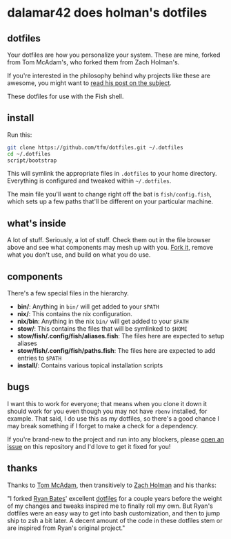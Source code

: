 # dalamar42 does holman's dotfiles

## dotfiles

Your dotfiles are how you personalize your system. These are mine, forked from
Tom McAdam's, who forked them from Zach Holman's.

If you're interested in the philosophy behind why projects like these are
awesome, you might want to [read his post on the
subject](http://zachholman.com/2010/08/dotfiles-are-meant-to-be-forked/).

These dotfiles for use with the Fish shell.

## install

Run this:

```sh
git clone https://github.com/tfm/dotfiles.git ~/.dotfiles
cd ~/.dotfiles
script/bootstrap
```

This will symlink the appropriate files in `.dotfiles` to your home directory.
Everything is configured and tweaked within `~/.dotfiles`.

The main file you'll want to change right off the bat is `fish/config.fish`,
which sets up a few paths that'll be different on your particular machine.

## what's inside

A lot of stuff. Seriously, a lot of stuff. Check them out in the file browser
above and see what components may mesh up with you.
[Fork it](https://github.com/dalamar42/dotfiles/fork), remove what you don't
use, and build on what you do use.

## components

There's a few special files in the hierarchy.

- **bin/**: Anything in `bin/` will get added to your `$PATH`
- **nix/**: This contains the nix configuration.
- **nix/bin**: Anything in the nix `bin/` will get added to your `$PATH`
- **stow/**: This contains the files that will be symlinked to `$HOME`
- **stow/fish/.config/fish/aliases.fish**: The files here are expected to
  setup aliases
- **stow/fish/.config/fish/paths.fish**: The files here are expected to add
  entries to `$PATH`
- **install/**: Contains various topical installation scripts

## bugs

I want this to work for everyone; that means when you clone it down it should
work for you even though you may not have `rbenv` installed, for example. That
said, I do use this as *my* dotfiles, so there's a good chance I may break
something if I forget to make a check for a dependency.

If you're brand-new to the project and run into any blockers, please
[open an issue](https://github.com/dalamar42/dotfiles/issues) on this repository
and I'd love to get it fixed for you!

## thanks

Thanks to [Tom McAdam](https://github.com/tfm), then transitively 
to [Zach Holman](http://github.com/holman) and his thanks:

"I forked [Ryan Bates](http://github.com/ryanb)' excellent
[dotfiles](http://github.com/ryanb/dotfiles) for a couple years before the
weight of my changes and tweaks inspired me to finally roll my own. But Ryan's
dotfiles were an easy way to get into bash customization, and then to jump ship
to zsh a bit later. A decent amount of the code in these dotfiles stem or are
inspired from Ryan's original project."
